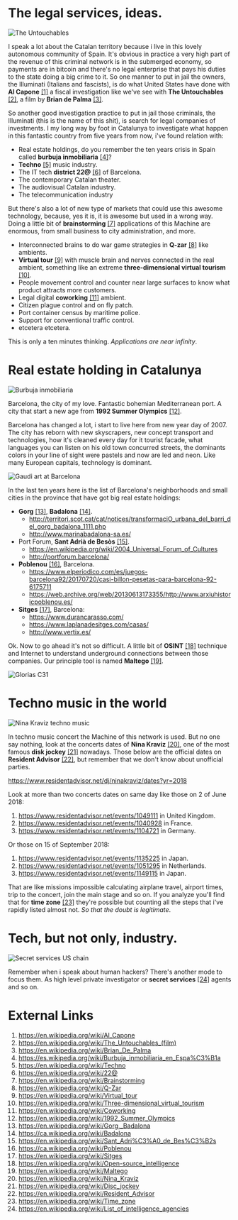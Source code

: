 # The legal services, ideas.

![The Untouchables](maxresdefault.jpg)

I speak a lot about the Catalan territory because i live in this lovely autonomous community of Spain. It's obvious in practice a very high part of the revenue of this criminal network is in the submerged economy, so payments are in bitcoin and there's no legal enterprise that pays his duties to the state doing a big crime to it. So one manner to put in jail the owners, the Illuminati (Italians and fascists), is do what United States have done with **Al Capone** [[1]](https://en.wikipedia.org/wiki/Al_Capone) a fiscal investigation like we've see with **The Untouchables** [[2]](https://en.wikipedia.org/wiki/The_Untouchables_(film)), a film by **Brian de Palma** [[3]](https://en.wikipedia.org/wiki/Brian_De_Palma).

So another good investigation practice to put in jail those criminals, the Illuminati (this is the name of this shit), is search for legal companies of investments. I my long way by foot in Catalunya to investigate what happen in this fantastic country from five years from now, i've found relation with:

- Real estate holdings, do you remember the ten years crisis in Spain called **burbuja inmobiliaria** [[4]](https://es.wikipedia.org/wiki/Burbuja_inmobiliaria_en_Espa%C3%B1a)?
- **Techno** [[5]](https://en.wikipedia.org/wiki/Techno) music industry.
- The IT tech **district 22@** [[6]](https://en.wikipedia.org/wiki/22@) of Barcelona.
- The contemporary Catalan theater.
- The audiovisual Catalan industry.
- The telecommunication industry

But there's also a lot of new type of markets that could use this awesome technology, because, yes it is, it is awesome but used in a wrong way. Doing a little bit of **brainstorming** [[7]](https://en.wikipedia.org/wiki/Brainstorming) applications of this Machine are enormous,  from small business to city administration, and more.

- Interconnected brains to do war game strategies in **Q-zar** [[8]](https://en.wikipedia.org/wiki/Q-Zar) like ambients. 
- **Virtual tour** [[9]](https://en.wikipedia.org/wiki/Virtual_tour) with muscle brain and nerves connected in the real ambient, something like an extreme **three-dimensional virtual tourism** [[10]](https://en.wikipedia.org/wiki/Three-dimensional_virtual_tourism).
- People movement control and counter near large surfaces to know what product attracts more customers.
- Legal digital **coworking** [[11]](https://en.wikipedia.org/wiki/Coworking) ambient.
- Citizen plague control and on fly patch.
- Port container census by maritime police.
- Support for conventional traffic control.
- etcetera etcetera.

This is only a ten minutes thinking. *Applications are near infinity*.

# Real estate holding in Catalunya

![Burbuja inmobiliaria](bolle-4.jpg)

Barcelona, the city of my love. Fantastic bohemian Mediterranean port. A city that start a new age from **1992 Summer Olympics**  [[12]](https://en.wikipedia.org/wiki/1992_Summer_Olympics). 

Barcelona has changed a lot, i start to live here from new year day of 2007. The city has reborn with new skyscrapers, new concept transport and technologies, how it's cleaned every day for it tourist facade, what languages you can listen on his old town concurred streets, the dominants colors in your line of sight were pastels and now are led and neon. Like many European capitals, technology is dominant. 

![Gaudi art at Barcelona](barcelona-rutas-turisticas-alternativas-1030x633.jpg)

In the last ten years here is the list of Barcelona's neighborhoods and small cities in the province that have got big real estate holdings:

- **Gorg** [[13]](https://en.wikipedia.org/wiki/Gorg,_Badalona), **Badalona** [[14]](https://ca.wikipedia.org/wiki/Badalona). 
  - http://territori.scot.cat/cat/notices/transformaciO_urbana_del_barri_del_gorg_badalona_1111.php
  - http://www.marinabadalona-sa.es/
- Port Forum, **Sant Adrià de Besòs** [[15]](https://en.wikipedia.org/wiki/Sant_Adri%C3%A0_de_Bes%C3%B2s).
  - https://en.wikipedia.org/wiki/2004_Universal_Forum_of_Cultures
  - http://portforum.barcelona/
- **Poblenou** [[16]](https://ca.wikipedia.org/wiki/Poblenou), Barcelona.
  - https://www.elperiodico.com/es/juegos-barcelona92/20170720/casi-billon-pesetas-para-barcelona-92-6175711
  - https://web.archive.org/web/20130613173355/http://www.arxiuhistoricpoblenou.es/
- **Sitges** [[17]](https://en.wikipedia.org/wiki/Sitges), Barcelona:
  - https://www.durancarasso.com/
  - https://www.laplanadesitges.com/casas/
  - http://www.vertix.es/

Ok. Now to go ahead it's not so difficult. A little bit of **OSINT** [[18]](https://en.wikipedia.org/wiki/Open-source_intelligence) technique and Internet to understand underground connections between those companies. Our principle tool is named **Maltego** [[19]](https://en.wikipedia.org/wiki/Maltego).

![Glorias C31](1475666443_559218_1475666930_noticia_normal.jpg)

# Techno music in the world

![Nina Kraviz techno music](techno.jpg)

In techno music concert the Machine of this network is used. But no one say nothing, look at the concerts dates of **Nina Kraviz** [[20]](https://en.wikipedia.org/wiki/Nina_Kraviz), one of the most famous **disk jockey** [[21]](https://en.wikipedia.org/wiki/Disc_jockey) nowadays. Those below are the official dates on **Resident Advisor** [[22]](https://en.wikipedia.org/wiki/Resident_Advisor), but remember that we don't know about unofficial parties.

https://www.residentadvisor.net/dj/ninakraviz/dates?yr=2018

Look at more than two concerts dates on same day like those on 2 of June 2018:

1. https://www.residentadvisor.net/events/1049111 in United Kingdom.
2. https://www.residentadvisor.net/events/1040928 in France.
3. https://www.residentadvisor.net/events/1104721 in Germany.

Or those on 15 of September 2018:

1. https://www.residentadvisor.net/events/1135225 in Japan.
2. https://www.residentadvisor.net/events/1051295 in Netherlands.
3. https://www.residentadvisor.net/events/1149115 in Japan.

That are like missions impossible calculating airplane travel, airport times, trip to the concert, join the main stage and so on. If you analyze you'll find that for **time zone** [[23]](https://en.wikipedia.org/wiki/Time_zone) they're possible but counting all the steps that i've rapidly listed almost not. *So that the doubt is legitimate*.

# Tech, but not only, industry.

![Secret services US chain](intelligence-liaison-partners.png)



Remember when i speak about human hackers? There's another mode to focus them. As high level private investigator or **secret services** [[24]](https://en.wikipedia.org/wiki/List_of_intelligence_agencies) agents and so on.

# External Links

1. https://en.wikipedia.org/wiki/Al_Capone
2. https://en.wikipedia.org/wiki/The_Untouchables_(film)
3. https://en.wikipedia.org/wiki/Brian_De_Palma
4. https://es.wikipedia.org/wiki/Burbuja_inmobiliaria_en_Espa%C3%B1a
5. https://en.wikipedia.org/wiki/Techno
6. https://en.wikipedia.org/wiki/22@
7. https://en.wikipedia.org/wiki/Brainstorming
8. https://en.wikipedia.org/wiki/Q-Zar
9. https://en.wikipedia.org/wiki/Virtual_tour
10. https://en.wikipedia.org/wiki/Three-dimensional_virtual_tourism
11. https://en.wikipedia.org/wiki/Coworking
12. https://en.wikipedia.org/wiki/1992_Summer_Olympics
13. https://en.wikipedia.org/wiki/Gorg,_Badalona
14. https://ca.wikipedia.org/wiki/Badalona
15. https://en.wikipedia.org/wiki/Sant_Adri%C3%A0_de_Bes%C3%B2s
16. https://ca.wikipedia.org/wiki/Poblenou
17. https://en.wikipedia.org/wiki/Sitges
18. https://en.wikipedia.org/wiki/Open-source_intelligence
19. https://en.wikipedia.org/wiki/Maltego
20. https://en.wikipedia.org/wiki/Nina_Kraviz
21. https://en.wikipedia.org/wiki/Disc_jockey
22. https://en.wikipedia.org/wiki/Resident_Advisor
23. https://en.wikipedia.org/wiki/Time_zone
24. https://en.wikipedia.org/wiki/List_of_intelligence_agencies